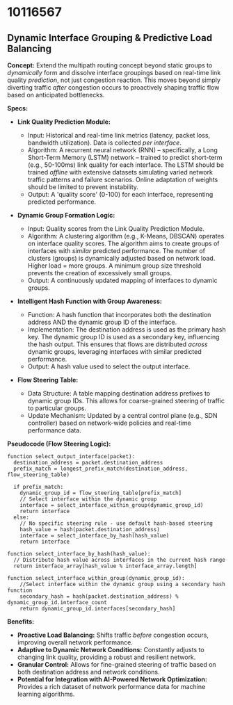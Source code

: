 # 10116567

## Dynamic Interface Grouping & Predictive Load Balancing

**Concept:** Extend the multipath routing concept beyond static groups to *dynamically* form and dissolve interface groupings based on real-time link quality *prediction*, not just congestion reaction. This moves beyond simply diverting traffic *after* congestion occurs to proactively shaping traffic flow based on anticipated bottlenecks.

**Specs:**

*   **Link Quality Prediction Module:**
    *   Input: Historical and real-time link metrics (latency, packet loss, bandwidth utilization).  Data is collected *per interface*.
    *   Algorithm:  A recurrent neural network (RNN) – specifically, a Long Short-Term Memory (LSTM) network – trained to predict short-term (e.g., 50-100ms) link quality for each interface.  The LSTM should be trained *offline* with extensive datasets simulating varied network traffic patterns and failure scenarios. Online adaptation of weights should be limited to prevent instability.
    *   Output: A 'quality score' (0-100) for each interface, representing predicted performance.

*   **Dynamic Group Formation Logic:**
    *   Input:  Quality scores from the Link Quality Prediction Module.
    *   Algorithm: A clustering algorithm (e.g., K-Means, DBSCAN) operates on interface quality scores.  The algorithm aims to create groups of interfaces with *similar* predicted performance.  The number of clusters (groups) is dynamically adjusted based on network load. Higher load = more groups.  A minimum group size threshold prevents the creation of excessively small groups.
    *   Output: A continuously updated mapping of interfaces to dynamic groups.

*   **Intelligent Hash Function with Group Awareness:**
    *   Function: A hash function that incorporates both the destination address AND the dynamic group ID of the interface.
    *   Implementation: The destination address is used as the primary hash key.  The dynamic group ID is used as a secondary key, influencing the hash output. This ensures that flows are distributed *across* dynamic groups, leveraging interfaces with similar predicted performance.
    *   Output: A hash value used to select the output interface.

*   **Flow Steering Table:**
    *   Data Structure: A table mapping destination address prefixes to dynamic group IDs. This allows for coarse-grained steering of traffic to particular groups.
    *   Update Mechanism: Updated by a central control plane (e.g., SDN controller) based on network-wide policies and real-time performance data.

**Pseudocode (Flow Steering Logic):**

```
function select_output_interface(packet):
  destination_address = packet.destination_address
  prefix_match = longest_prefix_match(destination_address, flow_steering_table)

  if prefix_match:
    dynamic_group_id = flow_steering_table[prefix_match]
    // Select interface within the dynamic group
    interface = select_interface_within_group(dynamic_group_id)
    return interface
  else:
    // No specific steering rule - use default hash-based steering
    hash_value = hash(packet.destination_address)
    interface = select_interface_by_hash(hash_value)
    return interface

function select_interface_by_hash(hash_value):
  // Distribute hash value across interfaces in the current hash range
  return interface_array[hash_value % interface_array.length]

function select_interface_within_group(dynamic_group_id):
    //Select interface within the dynamic group using a secondary hash function
    secondary_hash = hash(packet.destination_address) % dynamic_group_id.interface_count
    return dynamic_group_id.interfaces[secondary_hash]

```

**Benefits:**

*   **Proactive Load Balancing:**  Shifts traffic *before* congestion occurs, improving overall network performance.
*   **Adaptive to Dynamic Network Conditions:**  Constantly adjusts to changing link quality, providing a robust and resilient network.
*   **Granular Control:** Allows for fine-grained steering of traffic based on both destination address and network conditions.
*   **Potential for Integration with AI-Powered Network Optimization:** Provides a rich dataset of network performance data for machine learning algorithms.